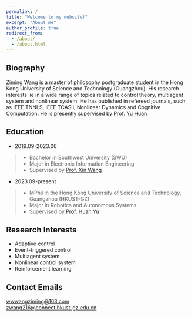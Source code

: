 ```yaml
---
permalink: /
title: "Welcome to my website!"
excerpt: "About me"
author_profile: true
redirect_from: 
  - /about/
  - /about.html
---
```



Biography
------
Ziming Wang is a master of philosophy postgraduate student in the Hong Kong University of Science and Technology (Guangzhou). His research interests lie in a wide range of topics related to control theory, multiagent system and nonlinear system. He has published in refereed journals, such as IEEE TNNLS, IEEE TCASII, Nonlinear Dynamics and Cognitive Computation. He is presently supervised by [Prof. Yu Huan](https://facultyprofiles.hkust-gz.edu.cn/faculty-personal-page?id=333).

Education
------
- 2019.09-2023.06  
>- Bachelor in Southwest University (SWU)   
>- Major in Electronic Information Engineering
>- Supervised by [Prof. Xin Wang](http://ceie.swu.edu.cn/info/1114/4001.htm)
- 2023.09-present  
>- MPhil in the Hong Kong University of Science and Technology, Guangzhou (HKUST-GZ)
>- Major in Robotics and Autonomous Systems
>- Supervised by [Prof. Huan Yu](https://facultyprofiles.hkust-gz.edu.cn/faculty-personal-page?id=333)

Research Interests
------
- Adaptive control
- Event-triggered control
- Multiagent system
- Nonlinear control system
- Reinforcement learning

Contact Emails
------
wwwangziming@163.com  
zwang216@connect.hkust-gz.edu.cn
